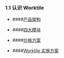 ### 1.1 认识 Worktile

* ####[产品架构](/ru-men-zhi-nan/ren-shi-worktile/chan-pin-jia-gou.md)

* ####[四大模块](/ru-men-zhi-nan/ren-shi-worktile/si-da-gong-neng-mo-kuai.md)

* ####[价格方案](/ru-men-zhi-nan/ren-shi-worktile/jia-ge-fang-an.md)

* ####[Worktile 实施方案](/ru-men-zhi-nan/ren-shi-worktile/worktile-shi-shi-fang-an.md)